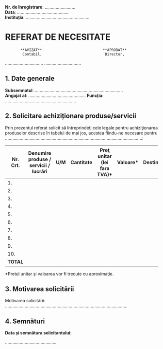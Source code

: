 **Nr. de înregistrare**: .........................  
**Data**: ..........................................  
**Instituția**: ....................................................

# REFERAT DE NECESITATE

           **AVIZAT**                            **APROBAT**  
            Contabil,                             Director,  
...............................     ..............................
                     
## 1. Date generale

**Subsemnatul**: ........................................................................  
**Angajat al**: ...............................................
**Funcția**: ..........................................................  

## 2. Solicitare achiziționare produse/servicii

Prin prezentul referat solicit să întreprindeţi cele legale pentru achiziţionarea produselor descrise în tabelul de mai jos, acestea fiindu-ne necesare pentru ................................................................................................................:

| Nr. Crt. | Denumire produse / servicii / lucrări | U/M | Cantitate | Preţ unitar (lei fara TVA)* | Valoare* | Destinaţia |
|----------|---------------------------------------|-----|-----------|-----------------------------|---------|------------|
| 1.       |                                       |     |           |                             |         |            |
| 2.       |                                       |     |           |                             |         |            |
| 3.       |                                       |     |           |                             |         |            |
| 4.       |                                       |     |           |                             |         |            |
| 5.       |                                       |     |           |                             |         |            |
| 6.       |                                       |     |           |                             |         |            |
| 7.       |                                       |     |           |                             |         |            |
| 8.       |                                       |     |           |                             |         |            |
| 9.       |                                       |     |           |                             |         |            |
| 10.      |                                       |     |           |                             |         |            |
| **TOTAL**|                                       |     |           |                             |         |            |

*Pretul unitar și valoarea vor fi trecute cu aproximație.

## 3. Motivarea solicitării

Motivarea solicitării: ……………………………………………………………………………………….

## 4. Semnături

**Data și semnătura solicitantului**:

..........................................
